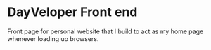 # DayVeloper Front end
Front page for personal website that I build to act as my home page whenever loading up browsers.
